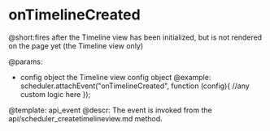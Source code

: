 onTimelineCreated
=============
@short:fires after the Timeline view has been initialized, but is not rendered on the page yet (the Timeline view only)
	

@params:
- config	object	the Timeline view config object
@example:
scheduler.attachEvent("onTimelineCreated", function (config){
    //any custom logic here
});

@template:	api_event
@descr:
The event is invoked from the api/scheduler_createtimelineview.md method.